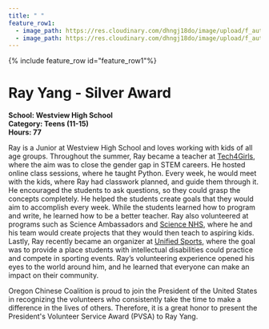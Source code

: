 ```yaml
---
title: " "
feature_row1:
  - image_path: https://res.cloudinary.com/dhngj18do/image/upload/f_auto,q_auto/v1/images/pvsa/2022_Ray_Yangn
  - image_path: https://res.cloudinary.com/dhngj18do/image/upload/f_auto,q_auto/v1/images/activities/year_2022
---
```


{% include feature_row id="feature_row1"%}

# Ray Yang - Silver Award

**School: Westview High School**  
**Category: Teens (11-15)**  
**Hours: 77**  

Ray is a Junior at Westview High School and loves working with kids of all age groups. Throughout the summer, Ray became a teacher at [Tech4Girls](https://www.tech4kidsclub.org/tech-for-girls), where the aim was to close the gender gap in STEM careers. He hosted online class sessions, where he taught Python. Every week, he would meet with the kids, where Ray had classwork planned, and guide them through it. He encouraged the students to ask questions, so they could grasp the concepts completely. He helped the students create goals that they would aim to accomplish every week. While the students learned how to program and write, he learned how to be a better teacher. Ray also volunteered at programs such as Science Ambassadors and [Science NHS](https://sciencenhs.org/), where he and his team would create projects that they would then teach to aspiring kids. Lastly, Ray recently became an organizer at [Unified Sports](https://soor.org/unified-sports/#:~:text=Unified%20Sports%20is%20an%20inclusive,teammates%20for%20training%20and%20competition.), where the goal was to provide a place students with intellectual disabilities could practice and compete in sporting events. Ray’s volunteering experience opened his eyes to the world around him, and he learned that everyone can make an impact on their community.

Oregon Chinese Coalition is proud to join the President of the United States in recognizing the volunteers who consistently take the time to make a difference in the lives of others. Therefore, it is a great honor to present the President's Volunteer Service Award (PVSA) to Ray Yang.
